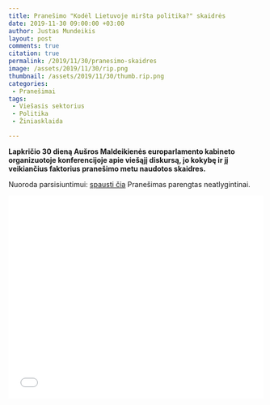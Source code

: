 ```yaml
---
title: Pranešimo "Kodėl Lietuvoje miršta politika?" skaidrės
date: 2019-11-30 09:00:00 +03:00
author: Justas Mundeikis
layout: post
comments: true
citation: true
permalink: /2019/11/30/pranesimo-skaidres
image: /assets/2019/11/30/rip.png
thumbnail: /assets/2019/11/30/thumb.rip.png
categories:
 - Pranešimai
tags:
 - Viešasis sektorius
 - Politika
 - Žiniasklaida

---
```

**Lapkričio 30 dieną Aušros Maldeikienės europarlamento kabineto organizuotoje konferencijoje apie viešąjį diskursą, jo kokybę ir jį veikiančius faktorius pranešimo metu naudotos skaidres.**
<!--more-->

Nuoroda parsisiuntimui: [spausti čia](http://lithuanian-economy.net/assets/2019/11/30/2019_11_30_pranesimo_skaidres.pdf)
Pranešimas parengtas neatlygintinai.

<div style="position: relative; overflow: hidden;">
<embed src="/assets/2019/11/30/2019_11_30_pranesimo_skaidres.pdf"  width="100%" height="400" type="application/pdf"/></div>
